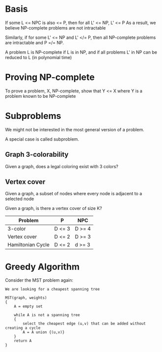 # Basis

If some L <= NPC is also <= P, then for all L' <= NP, L' <= P
As a result, we believe NP-complete problems are not intractable

Similarly, if for some L' <= NP and L' </= P, then all NP-complete problems are intractable and P =/= NP.

A problem L is NP-complete if L is in NP, and if all problems L' in NP can be reduced to L (in polynomial time)

# Proving NP-complete

To prove a problem, X, NP-complete, show that Y <= X where Y is a problem known to be NP-complete

# Subproblems

We might not be interested in the most general version of a problem.

A special case is called subproblem.

## Graph 3-colorability

Given a graph, does a legal coloring exist with 3 colors?

## Vertex cover

Given a graph, a subset of nodes where every node is adjacent to a selected node

Given a graph, is there a vertex cover of size K?

| Problem           |   P    |  NPC   |
|-------------------|--------|--------|
| 3-color           | D <= 3 | D >= 4 |
| Vertex cover      | D <= 2 | D >= 3 |
| Hamiltonian Cycle | D <= 2 | d >= 3 |

# Greedy Algorithm

Consider the MST problem again:

    We are looking for a cheapest spanning tree

    MST(graph, weights)
    {
        A = empty set

        while A is not a spanning tree
        {
            select the cheapest edge (u,v) that can be added without creating a cycle
            A = A union {(u,v)}
        }
        return A
    }
